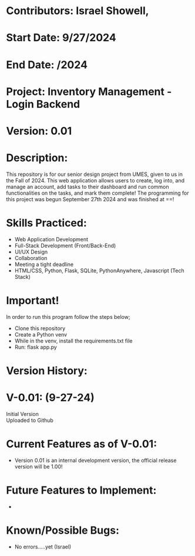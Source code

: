 # Contributors: Israel Showell, 
# Start Date: 9/27/2024
# End Date: /2024
# Project: Inventory Management - Login Backend
# Version: 0.01

# Description:
This repository is for our senior design project from UMES, given to us in the Fall of 2024.
This web application allows users to create, log into, and manage an account, add tasks to their dashboard and run common functionalities on the tasks, and mark them complete!
The programming for this project was begun September 27th 2024 and was finished at ==!

# Skills Practiced:
- Web Application Development
- Full-Stack Development (Front/Back-End)
- UI/UX Design
- Collaboration
- Meeting a tight deadline
- HTML/CSS, Python, Flask, SQLite, PythonAnywhere, Javascript (Tech Stack)

# Important!
In order to run this program follow the steps below;
- Clone this repository
- Create a Python venv
- While in the venv, install the requirements.txt file
- Run: flask app.py

# Version History:
# V-0.01: (9-27-24)
Initial Version <br>
Uploaded to Github <br>



# Current Features as of V-0.01:
- Version 0.01 is an internal development version, the official release version will be 1.00!

# Future Features to Implement:
- 

# Known/Possible Bugs:
- No errors.....yet (Israel)
